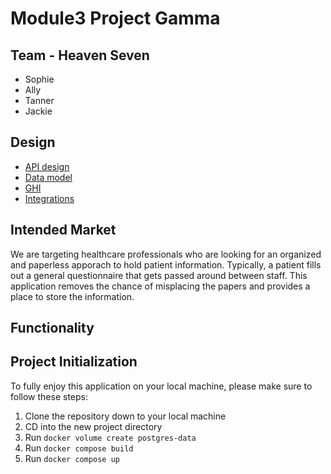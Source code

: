 # Module3 Project Gamma

## Team - Heaven Seven

* Sophie
* Ally
* Tanner
* Jackie

## Design

- [API design](docs/apis.md)
- [Data model](docs/data-model.md)
- [GHI](docs/ghi.md)
- [Integrations](docs/integrations.md)

## Intended Market
We are targeting healthcare professionals who are looking for an organized and paperless apporach to hold patient information.
Typically, a patient fills out a general questionnaire that gets passed around between staff. This application removes the chance of misplacing the papers and provides a place to store the information.

## Functionality

## Project Initialization

To fully enjoy this application on your local machine, please make sure to follow these steps:

1. Clone the repository down to your local machine
2. CD into the new project directory
3. Run `docker volume create postgres-data`
4. Run `docker compose build`
5. Run `docker compose up`
